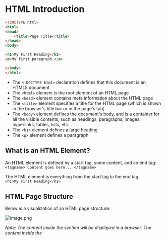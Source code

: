 # HTML Introduction

```HTML
<!DOCTYPE html>
<html>
<head>
    <title>Page Title</title>
</head>
<body>

<h1>My First Heading</h1>
<p>My first paragraph.</p>

</body>
</html>
```
- The `<!DOCTYPE html>` declaration defines that this document is an HTML5 document
- The `<html>` element is the root element of an HTML page
- The `<head>` element contains meta information about the HTML page
- The `<title>` element specifies a title for the HTML page (which is shown in the browser's title bar or in the page's tab)
- The `<body>` element defines the document's body, and is a container for all the visible contents, such as headings, paragraphs, images, hyperlinks, tables, lists, etc.
- The `<h1>` element defines a large heading
- The `<p>` element defines a paragraph

## What is an HTML Element?
An HTML element is defined by a start tag, some content, and an end tag: <br>
`<tagname> Content goes here... </tagname>`

The HTML element is everything from the start tag to the end tag: <br>
`<h1>My First Heading</h1>`

## HTML Page Structure

Below is a visualization of an HTML page structure:

![image.png](image.png)

_Note: The content inside the <body> section will be displayed in a browser. The content inside the <title> element will be shown in the browser's title bar or in the page's tab._

## HTML History

| YEAR | VERSION |
|------|---------|
| 1989 |     Tim Berners-Lee invented www   |
| 1991 |     Tim Berners-Lee invented HTML   |
| 1993 |     Dave Raggett drafted HTML+   |
| 1995 |     HTML Working Group defined HTML 2.0   |
| 1997 |     W3C Recommendation: HTML 3.2    |
| 1999 |     W3C Recommendation: HTML 4.01    |
| 2000 |     W3C Recommendation: XHTML 1.0    |
| 2008 |     WHATWG HTML5 First Public Draft    |
| 2012 |     WHATWG HTML5 Living Standard    |
| 2014 |     W3C Recommendation: HTML5    |
| 2016 |     W3C Candidate Recommendation: HTML 5.1    |
| 2017 |     [W3C Recommendation: HTML5.1 2nd Edition](http://www.w3.org/TR/html51/)    |
| 2017 |     [W3C Recommendation: HTML5.2](http://www.w3.org/TR/html52/)    |
